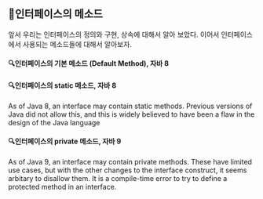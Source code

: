 ## :muscle:인터페이스의 메소드
앞서 우리는 인터페이스의 정의와 구현, 상속에 대해서 알아 보았다. 이어서 인터페이스에서 사용되는 메소드들에 대해서 알아보자.

#### :mag:인터페이스의 기본 메소드 (Default Method), 자바 8

#### :mag:인터페이스의 static 메소드, 자바 8
As of Java 8, an interface may contain static methods. Previous versions of Java
did not allow this, and this is widely believed to have been a flaw in the design
of the Java language

#### :mag:인터페이스의 private 메소드, 자바 9
As of Java 9, an interface may contain private methods. These have limited use
cases, but with the other changes to the interface construct, it seems arbitary to
disallow them. It is a compile-time error to try to define a protected method
in an interface.
